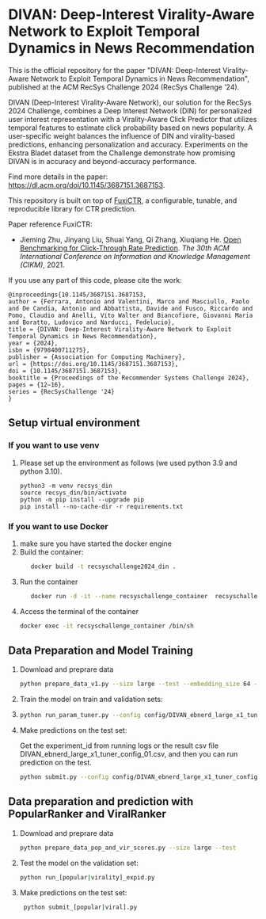 # DIVAN: Deep-Interest Virality-Aware Network to Exploit Temporal Dynamics in News Recommendation

This is the official repository for the paper "DIVAN: Deep-Interest Virality-Aware Network to Exploit Temporal Dynamics in News Recommendation", published at the ACM RecSys Challenge 2024 (RecSys Challenge ’24).

DIVAN (Deep-Interest Virality-Aware Network), our solution for the RecSys 2024 Challenge, combines a Deep Interest Network (DIN) for personalized user interest representation with a Virality-Aware Click Predictor that utilizes temporal features to estimate click probability based on news popularity. A user-specific weight balances the influence of DIN and virality-based predictions, enhancing personalization and accuracy. Experiments on the Ekstra Bladet dataset from the Challenge demonstrate how promising DIVAN is in accuracy and beyond-accuracy performance.

Find more details in the paper: https://dl.acm.org/doi/10.1145/3687151.3687153.

This repository is built on top of [FuxiCTR](https://github.com/reczoo/FuxiCTR), a configurable, tunable, and reproducible library for CTR prediction.

Paper reference FuxiCTR:
+ Jieming Zhu, Jinyang Liu, Shuai Yang, Qi Zhang, Xiuqiang He. [Open Benchmarking for Click-Through Rate Prediction](https://arxiv.org/abs/2009.05794). *The 30th ACM International Conference on Information and Knowledge Management (CIKM)*, 2021.

If you use any part of this code, please cite the work:

```
@inproceedings{10.1145/3687151.3687153,
author = {Ferrara, Antonio and Valentini, Marco and Masciullo, Paolo and De Candia, Antonio and Abbattista, Davide and Fusco, Riccardo and Pomo, Claudio and Anelli, Vito Walter and Biancofiore, Giovanni Maria and Boratto, Ludovico and Narducci, Fedelucio},
title = {DIVAN: Deep-Interest Virality-Aware Network to Exploit Temporal Dynamics in News Recommendation},
year = {2024},
isbn = {9798400711275},
publisher = {Association for Computing Machinery},
url = {https://doi.org/10.1145/3687151.3687153},
doi = {10.1145/3687151.3687153},
booktitle = {Proceedings of the Recommender Systems Challenge 2024},
pages = {12–16},
series = {RecSysChallenge '24}
}
```

## Setup virtual environment
### If you want to use venv

1. Please set up the environment as follows (we used python 3.9 and python 3.10).
   ```
   python3 -m venv recsys_din
   source recsys_din/bin/activate
   python -m pip install --upgrade pip
   pip install --no-cache-dir -r requirements.txt
   ```
### If you want to use Docker
1. make sure you have started the docker engine
2. Build the container:
   ```bash
      docker build -t recsyschallenge2024_din .
   ```
3. Run the container
   ```bash
      docker run -d -it --name recsyschallenge_container  recsyschallenge2024_din /bin/bash
   ```
4. Access the terminal of the container
   ```bash
   docker exec -it recsyschallenge_container /bin/sh
   ```

## Data Preparation and Model Training

1. Download and preprare data

    ```bash
    python prepare_data_v1.py --size large --test --embedding_size 64 --neg_sampling
    ```

2. Train the model on train and validation sets:
3. 
    ```bash
    python run_param_tuner.py --config config/DIVAN_ebnerd_large_x1_tuner_config_01.yaml --gpu 0
    ```

4. Make predictions on the test set:

    Get the experiment_id from running logs or the result csv file DIVAN_ebnerd_large_x1_tuner_config_01.csv, and then you can run prediction on the test.

    ```bash
    python submit.py --config config/DIVAN_ebnerd_large_x1_tuner_config_01 --expid DIVAN_ebnerd_large_x1_001_1860e41e --gpu 0
    ```
   
## Data preparation and prediction with PopularRanker and ViralRanker

1. Download and preprare data

    ```bash
    python prepare_data_pop_and_vir_scores.py --size large --test
    ```
2. Test the model on the validation set:
    ```bash
    python run_[popular|virality]_expid.py
    ```
3. Make predictions on the test set:
   ```bash
    python submit_[popular|viral].py
    ```
